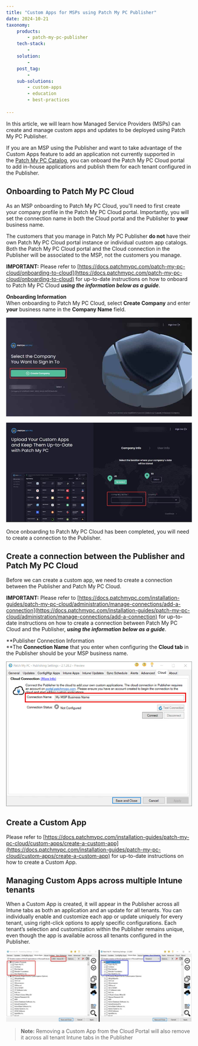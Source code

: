 ```yaml
---
title: "Custom Apps for MSPs using Patch My PC Publisher"
date: 2024-10-21
taxonomy:
    products:
        - patch-my-pc-publisher
    tech-stack:
        - 
    solution:
        - 
    post_tag:
        - 
    sub-solutions:
        - custom-apps
        - education
        - best-practices

---
```


In this article, we will learn how Managed Service Providers (MSPs) can create and manage custom apps and updates to be deployed using Patch My PC Publisher.

If you are an MSP using the Publisher and want to take advantage of the Custom Apps feature to add an application not currently supported in the [Patch My PC Catalog](https://patchmypc.com/supported-products), you can onboard the Patch My PC Cloud portal to add in-house applications and publish them for each tenant configured in the Publisher.

## Onboarding to Patch My PC Cloud

As an MSP onboarding to Patch My PC Cloud, you'll need to first create your company profile in the Patch My PC Cloud portal. Importantly, you will set the connection name in both the Cloud portal and the Publisher to **your** business name.

The customers that you manage in Patch My PC Publisher **do not** have their own Patch My PC Cloud portal instance or individual custom app catalogs. Both the Patch My PC Cloud portal and the Cloud connection in the Publisher will be associated to the MSP, not the customers you manage.

**IMPORTANT:** Please refer to [https://docs.patchmypc.com/patch-my-pc-cloud/onboarding-to-cloud](https://docs.patchmypc.com/patch-my-pc-cloud/onboarding-to-cloud) for up-to-date instructions on how to onboard to Patch My PC Cloud _**using the information below as a guide**_.

**Onboarding Information**  
When onboarding to Patch My PC Cloud, select **Create Company** and enter **your** business name in the **Company Name** field.

![](../../_images/msp_custom_apps_publisher_1.jpg)

![](../../_images/msp_custom_apps_publisher_2.jpg)

Once onboarding to Patch My PC Cloud has been completed, you will need to create a connection to the Publisher.

## Create a connection between the Publisher and Patch My PC Cloud

Before we can create a custom app, we need to create a connection between the Publisher and Patch My PC Cloud.

**IMPORTANT:** Please refer to [https://docs.patchmypc.com/installation-guides/patch-my-pc-cloud/administration/manage-connections/add-a-connection](https://docs.patchmypc.com/installation-guides/patch-my-pc-cloud/administration/manage-connections/add-a-connection) for up-to-date instructions on how to create a connection between Patch My PC Cloud and the Publisher, _**using the information below as a guide**_.

**Publisher Connection Information  
**The **Connection Name** that you enter when configuring the **Cloud tab** in the Publisher should be your MSP business name.

![](../../_images/msp_custom_apps_publisher_3.jpg)

## Create a Custom App

Please refer to [https://docs.patchmypc.com/installation-guides/patch-my-pc-cloud/custom-apps/create-a-custom-app](https://docs.patchmypc.com/installation-guides/patch-my-pc-cloud/custom-apps/create-a-custom-app) for up-to-date instructions on how to create a Custom App.

## Managing Custom Apps across multiple Intune tenants

When a Custom App is created, it will appear in the Publisher across all Intune tabs as both an application and an update for all tenants. You can individually enable and customize each app or update uniquely for every tenant, using right-click options to apply specific configurations. Each tenant’s selection and customization within the Publisher remains unique, even though the app is available across all tenants configured in the Publisher.

![](../../_images/msp_custom_apps_publisher_4.jpg)

> **Note:** Removing a Custom App from the Cloud Portal will also remove it across all tenant Intune tabs in the Publisher
